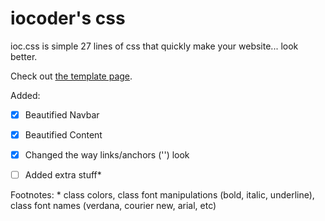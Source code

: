 # iocoder's css

ioc.css is simple 27 lines of css that quickly make your website... look better.

Check out [the template page](https://theiocoder.github.io/ioc-css/).

Added:
 - [x] Beautified Navbar
 - [x] Beautified Content
 - [x] Changed the way links/anchors ('<a>') look
 - [ ] Added extra stuff\*





Footnotes:
\* class colors, class font manipulations (bold, italic, underline), class font names (verdana, courier new, arial, etc)
